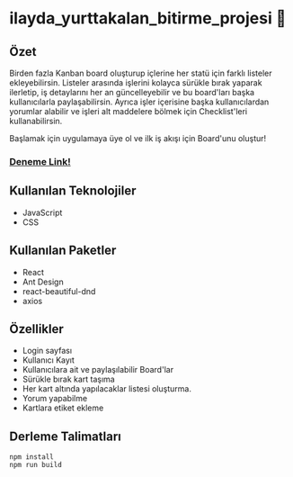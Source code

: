 
# ilayda_yurttakalan_bitirme_projesi :wave:

## Özet

  

Birden fazla Kanban board oluşturup içlerine her statü için farklı listeler ekleyebilirsin. Listeler arasında işlerini kolayca sürükle bırak yaparak ilerletip, iş detaylarını her an güncelleyebilir ve bu board'ları başka kullanıcılarla paylaşabilirsin. Ayrıca işler içerisine başka kullanıcılardan yorumlar alabilir ve işleri alt maddelere bölmek için Checklist'leri kullanabilirsin.

  

Başlamak için uygulamaya üye ol ve ilk iş akışı için Board'unu oluştur!


### [Deneme Link!](http://34.125.201.47/)

## Kullanılan Teknolojiler

- JavaScript
- CSS

## Kullanılan Paketler

- React
- Ant Design
- react-beautiful-dnd
- axios

 ##   Özellikler
 - Login sayfası 
 - Kullanıcı Kayıt
 - Kullanıcılara ait ve paylaşılabilir Board'lar
 - Sürükle bırak kart taşıma
 - Her kart altında yapılacaklar listesi oluşturma.
 - Yorum yapabilme
 - Kartlara etiket ekleme

## Derleme Talimatları
```
npm install
npm run build
```

